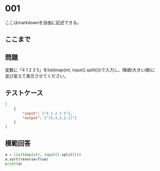 # 001

ここはmarkdownを自由に記述できる。

ここまで
---
## 問題

変数に「4 1 2 3 5」をlist(map(int, input().split()))で入力し、降順(大きい順)に並び変えて表示させてください。

## テストケース

```json
[
	{
		"input": ["4 1 2 3 5"],
		"output": ["[5,4,3,2,1]"]
  	}
]
```

## 模範回答
```python
a = list(map(str, input().split()))
a.sort(reverse=True)
print(a)
```
